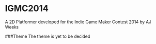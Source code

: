 IGMC2014
========

A 2D Platformer developed for the Indie Game Maker Contest 2014 by AJ Weeks

###Theme
The theme is yet to be decided
